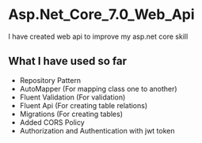 # Asp.Net_Core_7.0_Web_Api

I have created web api to improve my asp.net core skill

## What I have used so far
* Repository Pattern
* AutoMapper (For mapping class one to another)
* Fluent Validation (For validation)
* Fluent Api (For creating table relations)
* Migrations (For creating tables)
* Added CORS Policy
* Authorization and Authentication with jwt token


